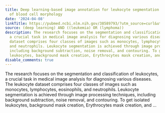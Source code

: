 ```yaml
---
title: Deep learning-based image annotation for leukocyte segmentation and classification
  of blood cell morphology
date: '2024-04-08'
linkTitle: https://pubmed.ncbi.nlm.nih.gov/38589793/?utm_source=curl&utm_medium=rss&utm_campaign=pubmed-2&utm_content=1byXLWG-5Hn0_qdLgZYpDfLA2UWGhGNgZGereuo1rJN2aoAQXP&fc=20220814223158&ff=20240409180647&v=2.18.0.post9+e462414
source: (deep learning) AND ((leukemia) OR (lymphoma))
description: The research focuses on the segmentation and classification of leukocytes,
  a crucial task in medical image analysis for diagnosing various diseases. The leukocyte
  dataset comprises four classes of images such as monocytes, lymphocytes, eosinophils,
  and neutrophils. Leukocyte segmentation is achieved through image processing techniques,
  including background subtraction, noise removal, and contouring. To get isolated
  leukocytes, background mask creation, Erythrocytes mask creation, and ...
disable_comments: true
---
```

The research focuses on the segmentation and classification of leukocytes, a crucial task in medical image analysis for diagnosing various diseases. The leukocyte dataset comprises four classes of images such as monocytes, lymphocytes, eosinophils, and neutrophils. Leukocyte segmentation is achieved through image processing techniques, including background subtraction, noise removal, and contouring. To get isolated leukocytes, background mask creation, Erythrocytes mask creation, and ...